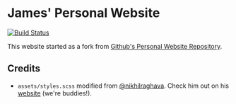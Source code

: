 # James' Personal Website
[![Build Status](https://travis-ci.org/jameshi16/personal-website.svg?branch=master)](https://travis-ci.org/jameshi16/personal-website)

This website started as a fork from [Github's Personal Website Repository](https://github.com/github/personal-website).

## Credits
- `assets/styles.scss` modified from [@nikhilraghava](https://github.com/nikhilraghava). Check him out on his [website](https://geekfile.xyz) (we're buddies!).
